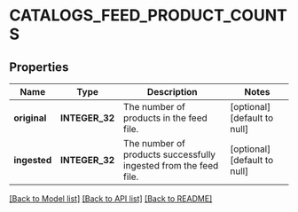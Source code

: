 # CATALOGS_FEED_PRODUCT_COUNTS

## Properties
Name | Type | Description | Notes
------------ | ------------- | ------------- | -------------
**original** | **INTEGER_32** | The number of products in the feed file. | [optional] [default to null]
**ingested** | **INTEGER_32** | The number of products successfully ingested from the feed file. | [optional] [default to null]

[[Back to Model list]](../README.md#documentation-for-models) [[Back to API list]](../README.md#documentation-for-api-endpoints) [[Back to README]](../README.md)


